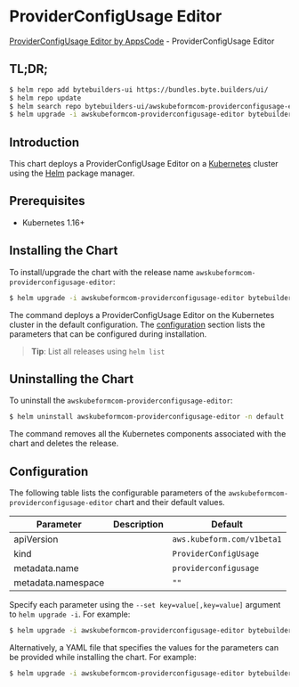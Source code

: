 # ProviderConfigUsage Editor

[ProviderConfigUsage Editor by AppsCode](https://byte.builders) - ProviderConfigUsage Editor

## TL;DR;

```bash
$ helm repo add bytebuilders-ui https://bundles.byte.builders/ui/
$ helm repo update
$ helm search repo bytebuilders-ui/awskubeformcom-providerconfigusage-editor --version=v0.4.18
$ helm upgrade -i awskubeformcom-providerconfigusage-editor bytebuilders-ui/awskubeformcom-providerconfigusage-editor -n default --create-namespace --version=v0.4.18
```

## Introduction

This chart deploys a ProviderConfigUsage Editor on a [Kubernetes](http://kubernetes.io) cluster using the [Helm](https://helm.sh) package manager.

## Prerequisites

- Kubernetes 1.16+

## Installing the Chart

To install/upgrade the chart with the release name `awskubeformcom-providerconfigusage-editor`:

```bash
$ helm upgrade -i awskubeformcom-providerconfigusage-editor bytebuilders-ui/awskubeformcom-providerconfigusage-editor -n default --create-namespace --version=v0.4.18
```

The command deploys a ProviderConfigUsage Editor on the Kubernetes cluster in the default configuration. The [configuration](#configuration) section lists the parameters that can be configured during installation.

> **Tip**: List all releases using `helm list`

## Uninstalling the Chart

To uninstall the `awskubeformcom-providerconfigusage-editor`:

```bash
$ helm uninstall awskubeformcom-providerconfigusage-editor -n default
```

The command removes all the Kubernetes components associated with the chart and deletes the release.

## Configuration

The following table lists the configurable parameters of the `awskubeformcom-providerconfigusage-editor` chart and their default values.

|     Parameter      | Description |                Default                |
|--------------------|-------------|---------------------------------------|
| apiVersion         |             | <code>aws.kubeform.com/v1beta1</code> |
| kind               |             | <code>ProviderConfigUsage</code>      |
| metadata.name      |             | <code>providerconfigusage</code>      |
| metadata.namespace |             | <code>""</code>                       |


Specify each parameter using the `--set key=value[,key=value]` argument to `helm upgrade -i`. For example:

```bash
$ helm upgrade -i awskubeformcom-providerconfigusage-editor bytebuilders-ui/awskubeformcom-providerconfigusage-editor -n default --create-namespace --version=v0.4.18 --set apiVersion=aws.kubeform.com/v1beta1
```

Alternatively, a YAML file that specifies the values for the parameters can be provided while
installing the chart. For example:

```bash
$ helm upgrade -i awskubeformcom-providerconfigusage-editor bytebuilders-ui/awskubeformcom-providerconfigusage-editor -n default --create-namespace --version=v0.4.18 --values values.yaml
```
